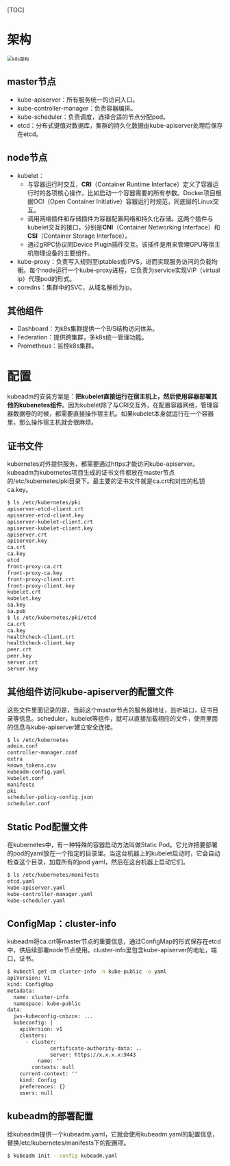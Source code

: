 [TOC]

# 架构

<img src="/Users/nieguanglin/pics/CNCF/k8s/k8s架构.png" alt="k8s架构" style="zoom:75%;" />

## master节点

- kube-apiserver：所有服务统一的访问入口。
- kube-controller-manager：负责容器编排。
- kube-scheduler：负责调度，选择合适的节点分配pod。
- etcd：分布式键值对数据库，集群的持久化数据由kube-apiserver处理后保存在etcd。

## node节点

- kubelet：
  - 与容器运行时交互，**CRI**（Container Runtime Interface）定义了容器运行时的各项核心操作，比如启动一个容器需要的所有参数。Docker项目根据OCI（Open Container Initiative）容器运行时规范，同底层的Linux交互。
  - 调用网络插件和存储插件为容器配置网络和持久化存储。这两个插件与kubelet交互的接口，分别是**CNI**（Container Networking Interface）和**CSI**（Container Storage Interface）。
  - 通过gRPC协议同Device Plugin插件交互。该插件是用来管理GPU等宿主机物理设备的主要组件。
- kube-proxy：负责写入规则至iptables或IPVS，进而实现服务访问的负载均衡。每个node运行一个kube-proxy进程，它负责为service实现VIP（virtual ip）代理pod的形式。
- coredns：集群中的SVC，从域名解析为ip。

## 其他组件

- Dashboard：为k8s集群提供一个B/S结构访问体系。
- Federation：提供跨集群，多k8s统一管理功能。
- Prometheus：监控k8s集群。



# 配置

kubeadm的安装方案是：**把kubelet直接运行在宿主机上，然后使用容器部署其他的kubenetes组件**。因为kubelet除了与CRI交互外，在配置容器网络，管理容器数据卷的时候，都需要直接操作宿主机。如果kubelet本身就运行在一个容器里，那么操作宿主机就会很麻烦。

## 证书文件

kubernetes对外提供服务，都需要通过https才能访问kube-apiserver。kubeadm为kubernetes项目生成的证书文件都放在master节点的/etc/kubernetes/pki目录下。最主要的证书文件就是ca.crt和对应的私钥ca.key。

```bash
$ ls /etc/kubernetes/pki
apiserver-etcd-client.crt
apiserver-etcd-client.key
apiserver-kubelet-client.crt
apiserver-kubelet-client.key
apiserver.crt
apiserver.key
ca.crt
ca.key
etcd
front-proxy-ca.crt
front-proxy-ca.key
front-proxy-client.crt
front-proxy-client.key
kubelet.crt
kubelet.key
sa.key
sa.pub
$ ls /etc/kubernetes/pki/etcd
ca.crt
ca.key
healthcheck-client.crt
healthcheck-client.key
peer.crt
peer.key
server.crt
server.key
```

## 其他组件访问kube-apiserver的配置文件

这些文件里面记录的是，当前这个master节点的服务器地址，监听端口，证书目录等信息。scheduler，kubelet等组件，就可以直接加载相应的文件，使用里面的信息与kube-apiserver建立安全连接。

```bash
$ ls /etc/kubernetes
admin.conf
controller-manager.conf
extra
known_tokens.csv
kubeadm-config.yaml
kubelet.conf
manifests
pki
scheduler-policy-config.json
scheduler.conf
```

## Static Pod配置文件

在kubernetes中，有一种特殊的容器启动方法叫做Static Pod。它允许把要部署的pod的yaml放在一个指定的目录里。当这台机器上的kubelet启动时，它会自动检查这个目录，加载所有的pod yaml，然后在这台机器上启动它们。

```bash
$ ls /etc/kubernetes/manifests
etcd.yaml
kube-apiserver.yaml
kube-controller-manager.yaml
kube-scheduler.yaml
```

## ConfigMap：cluster-info

kubeadm将ca.crt等master节点的重要信息，通过ConfigMap的形式保存在etcd中，供后续部署node节点使用。cluster-info里包含kube-apiserver的地址，端口，证书。

```bash
$ kubectl get cm cluster-info -n kube-public -o yaml
apiVersion: V1
kind: ConfigMap
metadata:
  name: cluster-info
  namespace: kube-public
data:
  jws-kubeconfig-cnbzce: ...
  kubeconfig: |
    apiVersion: v1
    clusters:
	  - cluster:
			  certificate-authority-data: ..
			  server: https://x.x.x.x:9443
		  name: ""
		contexts: null
    current-context: ""
    kind: Config
    preferences: {}
    users: null
```

## kubeadm的部署配置

给kubeadm提供一个kubeadm.yaml，它就会使用kubeadm.yaml的配置信息，替换/etc/kubernetes/manifests下的配置项。

```bash
$ kubeadm init --config kubeadm.yaml
```

